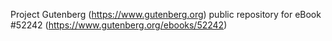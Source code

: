 Project Gutenberg (https://www.gutenberg.org) public repository for
eBook #52242 (https://www.gutenberg.org/ebooks/52242)
